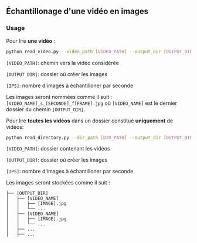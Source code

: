 ## Échantillonage d'une vidéo en images
### Usage

Pour lire **une vidéo** :
```bash
python read_video.py --video_path [VIDEO_PATH] --output_dir [OUTPUT_DIR] --ips [IPS]
```
`[VIDEO_PATH]`: chemin vers la vidéo considérée

`[OUTPUT_DIR]`: dossier où créer les images

`[IPS]`: nombre d'images à échantilloner par seconde


Les images seront nommées comme il suit : 
`[VIDEO_NAME]_s_[SECONDE]_f[FRAME].jpg` où `[VIDEO_NAME]` est le dernier dossier du chemin `[OUTPUT_DIR]`.


Pour lire **toutes les vidéos** dans un dossier constitué **uniquement** de vidéos:
```bash
python read_directory.py --dir_path [DIR_PATH] --output_dir [OUTPUT_DIR] --ips [IPS]
```
`[VIDEO_PATH]`: dossier contenant les vidéos

`[OUTPUT_DIR]`: dossier où créer les images

`[IPS]`: nombre d'images à échantilloner par seconde

Les images seront stockées comme il suit :
```
├── [OUTPUT_DIR]
│   ├── [VIDEO_NAME]
│   │   ├── [IMAGE].jpg
│   │   └── ...
│   ├── [VIDEO_NAME]
│   │   ├── [IMAGE].jpg
│   │   └── ...
│   ├── ...
│   ├── ...
```
